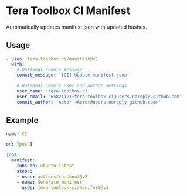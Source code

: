 # Tera Toolbox CI Manifest
Automatically updates manifest.json with updated hashes.

## Usage
```yaml
- uses: tera-toolbox-ci/manifest@v1
  with:
    # Optional commit message
    commit_message: '[CI] Update manifest.json'

    # Optional commit user and author settings
    user_name: 'tera-toolbox-ci'
    user_email: '65821121+tera-toolbox-ci@users.noreply.github.com'
    commit_author: 'Actor <Actor@users.noreply.github.com>'
```

## Example
```yaml
name: CI

on: [push]

jobs:
  manifest:
    runs-on: ubuntu-latest
    steps:
    - uses: actions/checkout@v2
    - name: Generate manifest
      uses: tera-toolbox-ci/manifest@v1
```
